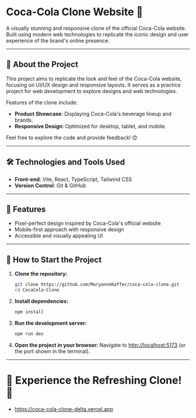 # Coca-Cola Clone Website 🍹

A visually stunning and responsive clone of the official Coca-Cola website. Built using modern web technologies to replicate the iconic design and user experience of the brand's online presence.

---

## 📍 About the Project

This project aims to replicate the look and feel of the Coca-Cola website, focusing on UI/UX design and responsive layouts. It serves as a practice project for web development  to explore designs and web technologies.

Features of the clone include:

- **Product Showcase**: Displaying Coca-Cola's beverage lineup and brands.
- **Responsive Design**: Optimized for desktop, tablet, and mobile.

Feel free to explore the code and provide feedback! 😊

---

## 🛠️ Technologies and Tools Used

- **Front-end**: Vite, React, TypeScript, Tailwind CSS
- **Version Control**: Git & GitHub

---

## 🚀 Features

- Pixel-perfect design inspired by Coca-Cola's official website
- Mobile-first approach with responsive design
- Accessible and visually appealing UI

---

## 🗼️ How to Start the Project

1. **Clone the repository:**

   ```bash
   git clone https://github.com/MaryanneKaffer/coca-cola-clone.git
   cd CocaCola-Clone
   ```

2. **Install dependencies:**

   ```bash
   npm install
   ```

3. **Run the development server:**

   ```bash
   npm run dev
   ```

4. **Open the project in your browser:**
   Navigate to [http://localhost:5173](http://localhost:5173) (or the port shown in the terminal).

---

# 🍹 Experience the Refreshing Clone! 🍹

- https://coca-cola-clone-delta.vercel.app
